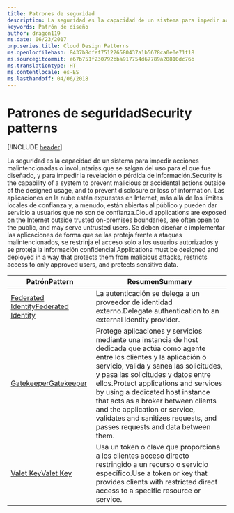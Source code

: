 ```yaml
---
title: Patrones de seguridad
description: La seguridad es la capacidad de un sistema para impedir acciones malintencionadas o involuntarias que se salgan del uso para el que fue diseñado, y para impedir la revelación o pérdida de información. Las aplicaciones en la nube están expuestas en Internet, más allá de los límites locales de confianza y, a menudo, están abiertas al público y pueden dar servicio a usuarios que no son de confianza. Se deben diseñar e implementar las aplicaciones de forma que se las proteja frente a ataques malintencionados, se restrinja el acceso solo a los usuarios autorizados y se proteja la información confidencial.
keywords: Patrón de diseño
author: dragon119
ms.date: 06/23/2017
pnp.series.title: Cloud Design Patterns
ms.openlocfilehash: 8437b8dfef751226580437a1b5678ca0e0e71f18
ms.sourcegitcommit: e67b751f230792bba917754d67789a20810dc76b
ms.translationtype: HT
ms.contentlocale: es-ES
ms.lasthandoff: 04/06/2018
---
```

# <a name="security-patterns"></a><span data-ttu-id="7e807-106">Patrones de seguridad</span><span class="sxs-lookup"><span data-stu-id="7e807-106">Security patterns</span></span>

[!INCLUDE [header](../../_includes/header.md)]

<span data-ttu-id="7e807-107">La seguridad es la capacidad de un sistema para impedir acciones malintencionadas o involuntarias que se salgan del uso para el que fue diseñado, y para impedir la revelación o pérdida de información.</span><span class="sxs-lookup"><span data-stu-id="7e807-107">Security is the capability of a system to prevent malicious or accidental actions outside of the designed usage, and to prevent disclosure or loss of information.</span></span> <span data-ttu-id="7e807-108">Las aplicaciones en la nube están expuestas en Internet, más allá de los límites locales de confianza y, a menudo, están abiertas al público y pueden dar servicio a usuarios que no son de confianza.</span><span class="sxs-lookup"><span data-stu-id="7e807-108">Cloud applications are exposed on the Internet outside trusted on-premises boundaries, are often open to the public, and may serve untrusted users.</span></span> <span data-ttu-id="7e807-109">Se deben diseñar e implementar las aplicaciones de forma que se las proteja frente a ataques malintencionados, se restrinja el acceso solo a los usuarios autorizados y se proteja la información confidencial.</span><span class="sxs-lookup"><span data-stu-id="7e807-109">Applications must be designed and deployed in a way that protects them from malicious attacks, restricts access to only approved users, and protects sensitive data.</span></span>


|                    <span data-ttu-id="7e807-110">Patrón</span><span class="sxs-lookup"><span data-stu-id="7e807-110">Pattern</span></span>                     |                                                                                                         <span data-ttu-id="7e807-111">Resumen</span><span class="sxs-lookup"><span data-stu-id="7e807-111">Summary</span></span>                                                                                                         |
|------------------------------------------------|-------------------------------------------------------------------------------------------------------------------------------------------------------------------------------------------------------------------------|
| [<span data-ttu-id="7e807-112">Federated Identity</span><span class="sxs-lookup"><span data-stu-id="7e807-112">Federated Identity</span></span>](../federated-identity.md) |                                                                                <span data-ttu-id="7e807-113">La autenticación se delega a un proveedor de identidad externo.</span><span class="sxs-lookup"><span data-stu-id="7e807-113">Delegate authentication to an external identity provider.</span></span>                                                                                |
|         [<span data-ttu-id="7e807-114">Gatekeeper</span><span class="sxs-lookup"><span data-stu-id="7e807-114">Gatekeeper</span></span>](../gatekeeper.md)         | <span data-ttu-id="7e807-115">Protege aplicaciones y servicios mediante una instancia de host dedicada que actúa como agente entre los clientes y la aplicación o servicio, valida y sanea las solicitudes, y pasa las solicitudes y datos entre ellos.</span><span class="sxs-lookup"><span data-stu-id="7e807-115">Protect applications and services by using a dedicated host instance that acts as a broker between clients and the application or service, validates and sanitizes requests, and passes requests and data between them.</span></span> |
|          [<span data-ttu-id="7e807-116">Valet Key</span><span class="sxs-lookup"><span data-stu-id="7e807-116">Valet Key</span></span>](../valet-key.md)          |                                                        <span data-ttu-id="7e807-117">Usa un token o clave que proporciona a los clientes acceso directo restringido a un recurso o servicio específico.</span><span class="sxs-lookup"><span data-stu-id="7e807-117">Use a token or key that provides clients with restricted direct access to a specific resource or service.</span></span>                                                        |

